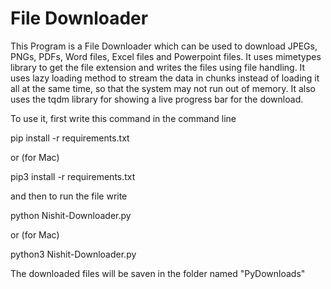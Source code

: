 <h1>File Downloader</h1>

This Program is a File Downloader which can be used to download JPEGs, PNGs, PDFs, Word files, Excel files and Powerpoint files.
It uses mimetypes library to get the file extension and writes the files using file handling. It uses lazy loading method to stream the data in chunks instead of loading it all at the same time, so that the system may not run out of memory. It also uses the tqdm library for showing a live progress bar for the download.

To use it, first write this command in the command line

pip install -r requirements.txt

or (for Mac)

pip3 install -r requirements.txt

and then to run the file write
 
python Nishit-Downloader.py

or (for Mac)

python3 Nishit-Downloader.py

The downloaded files will be saven in the folder named "PyDownloads"
